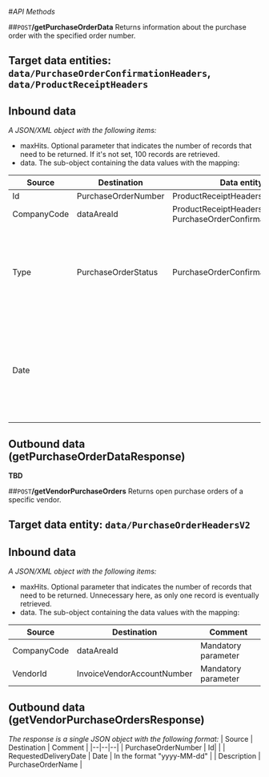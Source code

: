 #_API Methods_

##`POST`**/getPurchaseOrderData**
Returns information about the purchase order with the specified order number.

## Target data entities: `data/PurchaseOrderConfirmationHeaders`, `data/ProductReceiptHeaders`

## Inbound data

_A JSON/XML object with the following items:_
- maxHits. Optional parameter that indicates the number of records that need to be returned. If it's not set, 100 records are retrieved.
- data. The sub-object containing the data values with the mapping:

| Source | Destination | Data entity | Comment |
|--|--|--|--|
| Id | PurchaseOrderNumber | ProductReceiptHeaders | |
| CompanyCode | dataAreaId | ProductReceiptHeaders, PurchaseOrderConfirmationHeaders | |
| Type | PurchaseOrderStatus | PurchaseOrderConfirmationHeaders | Certain item types are to be determined via the type. Possible values are: NONE, OPEN, POSTED and RETURNED |
| Date | | | Corresponds to the posting date (ISO 8601 format) if the line items are to be determined retrospectively. <div style="color:red">Not implemented.</div>|


## Outbound data (getPurchaseOrderDataResponse)
**TBD**
<!--
_The response is a single JSON object with the following format:_

| Source | Destination | Comment |
|--|--|--|
| `Closed` | Status | If there's any record in the response where the column named <b>Closed</b> (this column contains the date data type) has a value other than F&O's null date (01/01/1900 12:00:00), the value in this output column will be "_PAID_". Otherwise, the value in this column will be "_OPEN_". |
| `Closed` | Date | If the value in the previous field is "_PAID_", the value in this field will be the value from the <b>Closed</b> field from the given record. Otherwise, it will be the current date. Either way, this value is displayed in the format "yyyy-MM-dd". |

-->

##`POST`**/getVendorPurchaseOrders**
Returns open purchase orders of a specific vendor.

## Target data entity: `data/PurchaseOrderHeadersV2`

## Inbound data
_A JSON/XML object with the following items:_
- maxHits. Optional parameter that indicates the number of records that need to be returned. Unnecessary here, as only one record is eventually retrieved.
- data. The sub-object containing the data values with the mapping:

| Source | Destination | Comment |
|--|--|--|
| CompanyCode | dataAreaId | Mandatory parameter |
| VendorId | InvoiceVendorAccountNumber | Mandatory parameter |


## Outbound data (getVendorPurchaseOrdersResponse)
_The response is a single JSON object with the following format:_
| Source | Destination | Comment |
|--|--|--|
| PurchaseOrderNumber  | Id| |
| RequestedDeliveryDate | Date | In the format "yyyy-MM-dd" |
| Description | PurchaseOrderName |